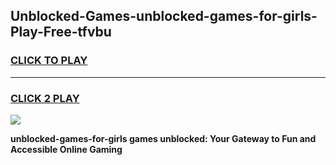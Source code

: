 
## Unblocked-Games-unblocked-games-for-girls-Play-Free-tfvbu
<h3>
<a href="https://premium76.site?title=unblocked-games-for-girls&ref=09A">CLICK TO PLAY</a></h3>
<hr>

<h3>
<a href="https://premium76.site?title=unblocked-games-for-girls&ref=09A">CLICK 2 PLAY</a>
  
</h3>

<a href="https://premium76.site?title=unblocked-games-for-girls&ref=09A"><img src="https://clearcache.store/games.png"></a>


**unblocked-games-for-girls games unblocked: Your Gateway to Fun and Accessible Online Gaming**
